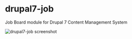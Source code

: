 drupal7-job
===========

Job Board module for Drupal 7 Content Management System   

![drupal7-job screenshot](https://github.com/sammyfung/drupal7-job/raw/master/image/drupal7-job-01.png "Job Board module for Drupal 7 CMS")

